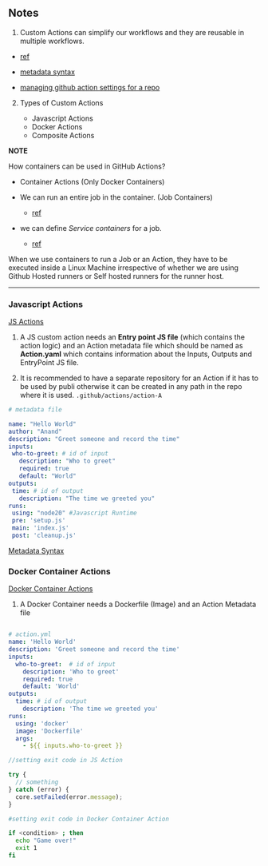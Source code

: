 ## Notes

1. Custom Actions can simplify our workflows and they are reusable in multiple workflows.

 - [ref](https://docs.github.com/en/actions/creating-actions/about-custom-actions)

 - [metadata syntax](https://docs.github.com/en/actions/creating-actions/metadata-syntax-for-github-actions#runs-for-javascript-actions)

 - [managing github action settings for a repo](https://docs.github.com/en/repositories/managing-your-repositorys-settings-and-features/enabling-features-for-your-repository/managing-github-actions-settings-for-a-repository)

2. Types of Custom Actions

   - Javascript Actions
   - Docker Actions
   - Composite Actions

**NOTE**

How containers can be used in GitHub Actions?

 - Container Actions (Only Docker Containers)

 - We can run an entire job in the container. (Job Containers)
   - [ref](https://docs.github.com/en/actions/using-workflows/workflow-syntax-for-github-actions#jobsjob_idcontainer)

 - we can define *Service containers* for a job.
   - [ref](https://docs.github.com/en/actions/using-workflows/workflow-syntax-for-github-actions#jobsjob_idservices)

When we use containers to run a Job or an Action, they have to be executed inside a Linux Machine irrespective of whether we are using Github Hosted runners or Self hosted runners for the runner host.

-----

### Javascript Actions

[JS Actions](https://docs.github.com/en/actions/creating-actions/creating-a-javascript-action)

1) A JS custom action needs an **Entry point JS file** (which contains the action logic) and an Action metadata file which should be named as **Action.yaml** which contains information about the Inputs, Outputs and EntryPoint JS file. 

2) It is recommended to have a separate repository for an Action if it has to be used by publi otherwise it can be created in any path in the repo where it is used. 
  `.github/actions/action-A`

 ```yml
 # metadata file

name: "Hello World"
author: "Anand"
description: "Greet someone and record the time"
inputs:
  who-to-greet: # id of input
    description: "Who to greet"
    required: true
    default: "World"
outputs:
  time: # id of output
    description: "The time we greeted you"
runs:
  using: "node20" #Javascript Runtime
  pre: 'setup.js'
  main: 'index.js'
  post: 'cleanup.js'

 ``` 


 [Metadata Syntax](https://docs.github.com/en/actions/creating-actions/metadata-syntax-for-github-actions)

### Docker Container Actions

[Docker Container Actions](https://docs.github.com/en/actions/creating-actions/creating-a-docker-container-action)

1) A Docker Container needs a Dockerfile (Image) and an Action Metadata file

``` yml

# action.yml
name: 'Hello World'
description: 'Greet someone and record the time'
inputs:
  who-to-greet:  # id of input
    description: 'Who to greet'
    required: true
    default: 'World'
outputs:
  time: # id of output
    description: 'The time we greeted you'
runs:
  using: 'docker'
  image: 'Dockerfile'
  args:
    - ${{ inputs.who-to-greet }}

```


```js
//setting exit code in JS Action

try {
  // something
} catch (error) {
  core.setFailed(error.message);
}

```


```sh
#setting exit code in Docker Container Action

if <condition> ; then
  echo "Game over!"
  exit 1
fi
```